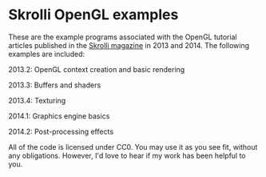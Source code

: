 Skrolli OpenGL examples
=======================

These are the example programs associated with the OpenGL tutorial articles
published in the [Skrolli magazine](http://www.skrolli.fi) in 2013 and 2014.
The following examples are included:

2013.2: OpenGL context creation and basic rendering

2013.3: Buffers and shaders

2013.4: Texturing

2014.1: Graphics engine basics

2014.2: Post-processing effects

All of the code is licensed under CC0.  You may use it as you see fit, without
any obligations.  However, I'd love to hear if my work has been helpful to you.

